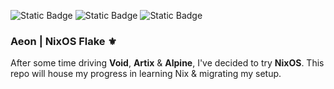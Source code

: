 ![Static Badge](https://img.shields.io/badge/NixOS-Unstable-cba6f7?style=flat&logo=NixOS&logoColor=cba6f7&labelColor=313244)
![Static Badge](https://img.shields.io/badge/State-Raw-f38ba8?style=flat&logo=fireship&logoColor=f38ba8&labelColor=313244)
![Static Badge](https://img.shields.io/badge/Powered_by-Sleep_deprivation-f5c2e7?style=flat&logo=nuke&logoColor=f5c2e7&labelColor=313244)
### Aeon | NixOS Flake ⚜️
After some time driving **Void**, **Artix** & **Alpine**, I've decided to try **NixOS**. This repo will house my progress in learning Nix & migrating my setup.
